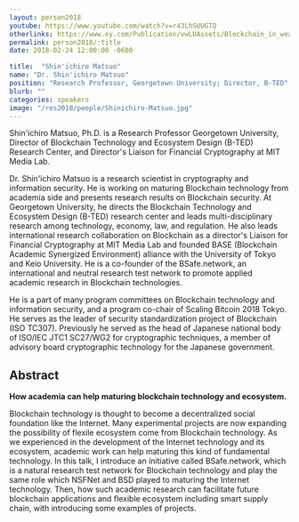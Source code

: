 ```yaml
---
layout: person2018
youtube: https://www.youtube.com/watch?v=r43LhSUUGTQ 
otherlinks: https://www.ey.com/Publication/vwLUAssets/Blockchain_in_wealth_and_asset_management/$FILE/ey-blockchain-innovation-wealth-asset-management.pdf
permalink: person2018/:title
date: 2018-02-24 12:00:00 -0600

title:  "Shin'ichiro Matsuo"
name: "Dr. Shin'ichiro Matsuo"
position: "Research Professor, Georgetown University; Director, B-TED"
blurb: ""
categories: speakers
image: "/res2018/people/Shinichiro-Matsuo.jpg"
---
```


Shin'ichiro Matsuo, Ph.D. is a Research Professor Georgetown University, Director of Blockchain Technology and Ecosystem Design (B-TED) Research Center, and Director's Liaison for Financial Cryptography at MIT Media Lab.

Dr. Shin'ichiro Matsuo is a research scientist in cryptography and information security. He is working on maturing Blockchain technology from academia side and presents research results on Blockchain security. At Georgetown University, he directs the Blockchain Technology and Ecosystem Design (B-TED) research center and leads multi-disciplinary research among technology, economy, law, and regulation. He also leads international research collaboration on Blockchain as a director's Liaison for Financial Cryptography at MIT Media Lab and founded BASE (Blockchain Academic Synergized Environment) alliance with the University of Tokyo and Keio University. He is a co-founder of the BSafe.network, an international and neutral research test network to promote applied academic research in Blockchain technologies.

He is a part of many program committees on Blockchain technology and information security, and a program co-chair of Scaling Bitcoin 2018 Tokyo. He serves as the leader of security standardization project of Blockchain (ISO TC307). Previously he served as the head of Japanese national body of ISO/IEC JTC1 SC27/WG2 for cryptographic techniques, a member of advisory board cryptographic technology for the Japanese government.

## Abstract

**How academia can help maturing blockchain technology and ecosystem.**

Blockchain technology is thought to become a decentralized social foundation like the Internet. Many experimental projects are now expanding the possibility of flexile ecosystem come from Blockchain technology. As we experienced in the development of the Internet technology and its ecosystem, academic work can help maturing this kind of fundamental technology. In this talk, I introduce an initiative called BSafe.network, which is a natural research test network for Blockchain technology and play the same role which NSFNet and BSD played to maturing the Internet technology. Then, how such academic research can facilitate future blockchain applications and flexible ecosystem including smart supply chain, with introducing some examples of projects.
